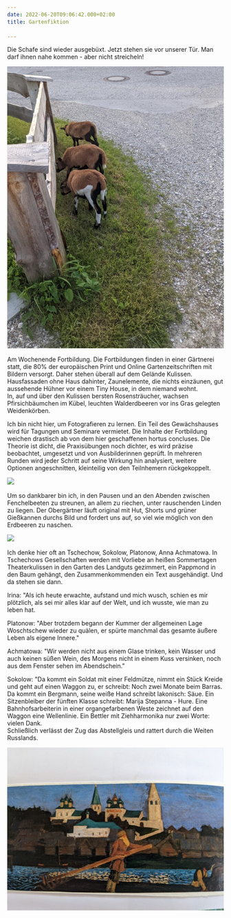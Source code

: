 ```yaml
---
date: 2022-06-20T09:06:42.000+02:00
title: Gartenfiktion

---
```

Die Schafe sind wieder ausgebüxt. Jetzt stehen sie vor unserer Tür. Man darf ihnen nahe kommen - aber nicht streicheln!

![](/uploads/ausbuxen.jpg)

Am Wochenende Fortbildung. Die Fortbildungen finden in einer Gärtnerei statt, die 80% der europäischen Print und Online Gartenzeitschriften mit Bildern versorgt. Daher stehen überall auf dem Gelände Kulissen. Hausfassaden ohne Haus dahinter, Zaunelemente, die nichts einzäunen, gut aussehende Hühner vor einem Tiny House, in dem niemand wohnt.  
In, auf und über den Kulissen bersten Rosensträucher, wachsen Pfirsichbäumchen im Kübel, leuchten Walderdbeeren vor ins Gras gelegten Weidenkörben.

Ich bin nicht hier, um Fotografieren zu lernen. Ein Teil des Gewächshauses wird für Tagungen und Seminare vermietet. Die Inhalte der Fortbildung weichen drastisch ab von dem hier geschaffenen hortus concluses. Die Theorie ist dicht, die Praxisübungen noch dichter, es wird präzise beobachtet, umgesetzt und von Ausbilderinnen geprüft. In mehreren Runden wird jeder Schritt auf seine Wirkung hin analysiert, weitere Optionen angeschnitten, kleinteilig von den Teilnhemern rückgekoppelt. 

![](/uploads/rosen1.jpg)

Um so dankbarer bin ich, in den Pausen und an den Abenden zwischen Fenchelbeeten zu streunen, an allem zu riechen, unter rauschenden Linden zu liegen. Der Obergärtner läuft original mit Hut, Shorts und grüner Gießkannen durchs Bild und fordert uns auf, so viel wie möglich von den Erdbeeren zu naschen.

![](/uploads/eremitage.jpg)

Ich denke hier oft an Tschechow, Sokolow, Platonow, Anna Achmatowa. In Tschechows Gesellschaften werden mit Vorliebe an heißen Sommertagen Theaterkulissen in den Garten des Landguts gezimmert, ein Pappmond in den Baum gehängt, den Zusammenkommenden ein Text ausgehändigt. Und da stehen sie dann.  
  
Irina: "Als ich heute erwachte, aufstand und mich wusch, schien es mir plötzlich, als sei mir alles klar auf der Welt, und ich wusste, wie man zu leben hat.   
  
Platonow: "Aber trotzdem begann der Kummer der allgemeinen Lage Woschtschew wieder zu quälen, er spürte manchmal das gesamte äußere Leben als eigene Innere."

Achmatowa: "Wir werden nicht aus einem Glase trinken, kein Wasser und auch keinen süßen Wein, des Morgens nicht in einem Kuss versinken, noch aus dem Fenster sehen im Abendschein."

Sokolow: "Da kommt ein Soldat mit einer Feldmütze, nimmt ein Stück Kreide und geht auf einen Waggon zu, er schreibt: Noch zwei Monate beim Barras. Da kommt ein Bergmann, seine weiße Hand schreibt lakonisch: Säue. Ein Sitzenbleiber der fünften Klasse schreibt: Marija Stepanna - Hure. Eine Bahnhofsarbeiterin in einer organgefarbenen Weste zeichnet auf den Waggon eine Wellenlinie. Ein Bettler mit Ziehharmonika nur zwei Worte: vielen Dank.  
Schließlich verlässt der Zug das Abstellgleis und rattert durch die Weiten Russlands.

![](/uploads/flosser.jpg)